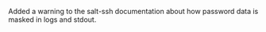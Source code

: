 Added a warning to the salt-ssh documentation about how password data is
masked in logs and stdout.
